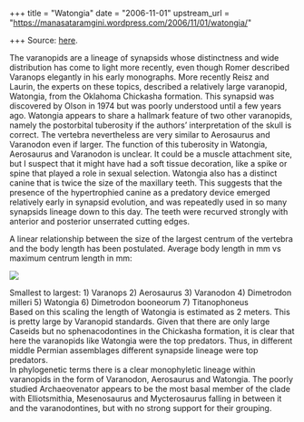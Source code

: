 +++
title = "Watongia"
date = "2006-11-01"
upstream_url = "https://manasataramgini.wordpress.com/2006/11/01/watongia/"

+++
Source: [here](https://manasataramgini.wordpress.com/2006/11/01/watongia/).

The varanopids are a lineage of synapsids whose distinctness and wide
distribution has come to light more recently, even though Romer
described Varanops elegantly in his early monographs. More recently
Reisz and Laurin, the experts on these topics, described a relatively
large varanopid, Watongia, from the Oklahoma Chickasha formation. This
synapsid was discovered by Olson in 1974 but was poorly understood until
a few years ago. Watongia appears to share a hallmark feature of two
other varanopids, namely the postorbital tuberosity if the authors’
interpretation of the skull is correct. The vertebra nevertheless are
very similar to Aerosaurus and Varanodon even if larger. The function of
this tuberosity in Watongia, Aerosaurus and Varanodon is unclear. It
could be a muscle attachment site, but I suspect that it might have had
a soft tissue decoration, like a spike or spine that played a role in
sexual selection. Watongia also has a distinct canine that is twice the
size of the maxillary teeth. This suggests that the presence of the
hypertrophied canine as a predatory device emerged relatively early in
synapsid evolution, and was repeatedly used in so many synapsids lineage
down to this day. The teeth were recurved strongly with anterior and
posterior unserrated cutting edges.

A linear relationship between the size of the largest centrum of the
vertebra and the body length has been postulated. Average body length in
mm vs maximum centrum length in mm:

[![](https://i1.wp.com/photos1.blogger.com/blogger2/6438/855/320/synapsid_scaling.0.jpg)](http://photos1.blogger.com/blogger2/6438/855/1600/synapsid_scaling.0.jpg)

Smallest to largest: 1) Varanops 2) Aerosaurus 3) Varanodon 4)
Dimetrodon milleri 5) Watongia 6) Dimetrodon booneorum 7)
Titanophoneus  
Based on this scaling the length of Watongia is estimated as 2 meters.
This is pretty large by Varanopid standards. Given that there are only
large Caseids but no sphenacodontines in the Chickasha formation, it is
clear that here the varanopids like Watongia were the top predators.
Thus, in different middle Permian assemblages different synapside
lineage were top predators.  
In phylogenetic terms there is a clear monophyletic lineage within
varanopids in the form of Varanodon, Aerosaurus and Watongia. The poorly
studied Archaeovenator appears to be the most basal member of the clade
with Elliotsmithia, Mesenosaurus and Mycterosaurus falling in between it
and the varanodontines, but with no strong support for their grouping.

